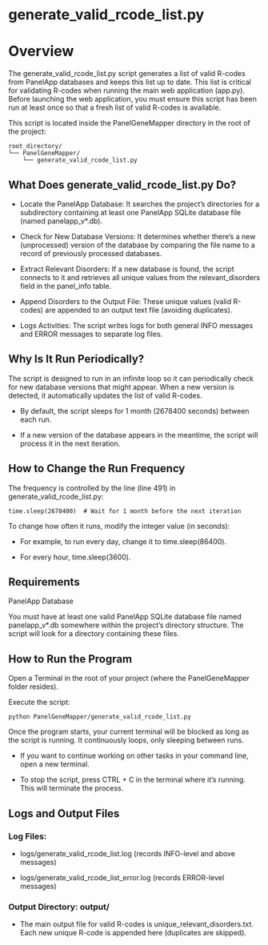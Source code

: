 # generate_valid_rcode_list.py

# Overview

The generate_valid_rcode_list.py script generates a list of valid R-codes from PanelApp databases and keeps this list up to date. This list is critical for validating R-codes when running the main web application (app.py). Before launching the web application, you must ensure this script has been run at least once so that a fresh list of valid R-codes is available.

This script is located inside the PanelGeneMapper directory in the root of the project:
	
	root_directory/
	└── PanelGeneMapper/
	    └── generate_valid_rcode_list.py

## What Does generate_valid_rcode_list.py Do?

-	Locate the PanelApp Database: It searches the project’s directories for a subdirectory containing at least one PanelApp SQLite database file (named panelapp_v*.db).

-	Check for New Database Versions: It determines whether there’s a new (unprocessed) version of the database by comparing the file name to a record of previously processed databases.

-	Extract Relevant Disorders: If a new database is found, the script connects to it and retrieves all unique values from the relevant_disorders field in the panel_info table.

-	Append Disorders to the Output File: These unique values (valid R-codes) are appended to an output text file (avoiding duplicates).

-	Logs Activities: The script writes logs for both general INFO messages and ERROR messages to separate log files.

## Why Is It Run Periodically?

The script is designed to run in an infinite loop so it can periodically check for new database versions that might appear. When a new version is detected, it automatically updates the list of valid R-codes.
	
-	By default, the script sleeps for 1 month (2678400 seconds) between each run.

-	If a new version of the database appears in the meantime, the script will process it in the next iteration.

## How to Change the Run Frequency

The frequency is controlled by the line (line 491) in generate_valid_rcode_list.py:

	time.sleep(2678400)  # Wait for 1 month before the next iteration

To change how often it runs, modify the integer value (in seconds):

-	For example, to run every day, change it to time.sleep(86400).

-	For every hour, time.sleep(3600).

## Requirements

PanelApp Database

You must have at least one valid PanelApp SQLite database file named panelapp_v*.db somewhere within the project’s directory structure. The script will look for a directory containing these files.

## How to Run the Program

Open a Terminal in the root of your project (where the PanelGeneMapper folder resides).

Execute the script:

	python PanelGeneMapper/generate_valid_rcode_list.py


Once the program starts, your current terminal will be blocked as long as the script is running. It continuously loops, only sleeping between runs.

-	If you want to continue working on other tasks in your command line, open a new terminal.

-	To stop the script, press CTRL + C in the terminal where it’s running. This will terminate the process.

## Logs and Output Files

### Log Files:
	
-	logs/generate_valid_rcode_list.log (records INFO-level and above messages)
 
-	logs/generate_valid_rcode_list_error.log (records ERROR-level messages)
 
### Output Directory: output/

-	The main output file for valid R-codes is unique_relevant_disorders.txt. Each new unique R-code is appended here (duplicates are skipped).

